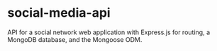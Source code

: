 # social-media-api
API for a social network web application with Express.js for routing, a MongoDB database, and the Mongoose ODM.
